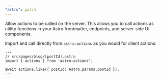```yaml
---
"astro": patch
---
```


Allow actions to be called on the server. This allows you to call actions as utility functions in your Astro frontmatter, endpoints, and server-side UI components.

Import and call directly from `astro:actions` as you would for client actions:

```astro
---
// src/pages/blog/[postId].astro
import { actions } from 'astro:actions';

await actions.like({ postId: Astro.params.postId });
---
```
